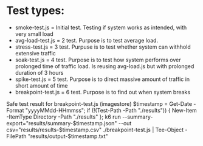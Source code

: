 # Test types:
* smoke-test.js = Initial test. Testing if system works as intended, with very small load
* avg-load-test.js = 2 test. Purpose is to test average load. 
* stress-test.js = 3 test. Purpuse is to test whether system can withhold extensive traffic
* soak-test.js = 4 test. Purpose is to test how system performs over prolonged time of traffic load. Is reusing avg-load.js but with prolonged duration of 3 hours
* spike-test.js = 5 test. Purpose is to direct massive amount of traffic in short amount of time
* breakpoint-test.js = 6 test. Purpose is to find out when system breaks


Safe test result for breakpoint-test.js (imagestore)
$timestamp = Get-Date -Format "yyyyMMdd-HHmmss"; if (!(Test-Path -Path "./results")) { New-Item -ItemType Directory -Path "./results" }; k6 run --summary-export="results/summary-$timestamp.json" --out csv="results/results-$timestamp.csv" ./breakpoint-test.js | Tee-Object -FilePath "results/output-$timestamp.txt"
